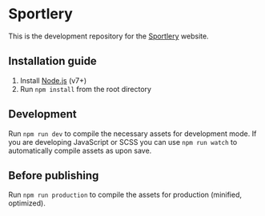 # Sportlery

This is the development repository for the [Sportlery](http://www.sportlery.nl) website.


## Installation guide

1. Install [Node.js](https://nodejs.org) (v7+)
2. Run `npm install` from the root directory

## Development

Run `npm run dev` to compile the necessary assets for development mode.
If you are developing JavaScript or SCSS you can use `npm run watch` to automatically
compile assets as upon save.

## Before publishing

Run `npm run production` to compile the assets for production (minified, optimized).

